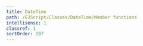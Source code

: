 ```yaml
---
title: DateTime
path: /EJScript/Classes/DateTime/Member functions
intellisense: 1
classref: 1
sortOrder: 207
---
```





